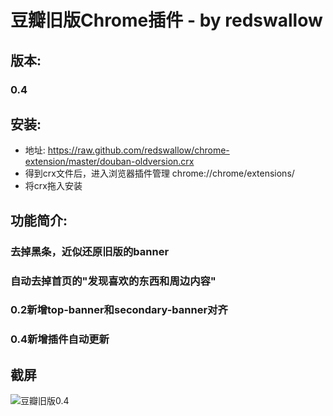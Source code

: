 # 豆瓣旧版Chrome插件 - by redswallow

## 版本: 
### 0.4
## 安装:

* 地址: https://raw.github.com/redswallow/chrome-extension/master/douban-oldversion.crx
* 得到crx文件后，进入浏览器插件管理 chrome://chrome/extensions/
* 将crx拖入安装

## 功能简介:

### 去掉黑条，近似还原旧版的banner
### 自动去掉首页的"发现喜欢的东西和周边内容"
### 0.2新增top-banner和secondary-banner对齐
### 0.4新增插件自动更新

## 截屏

![豆瓣旧版0.4](https://raw.github.com/redswallow/chrome-extension/master/douban-oldversion/images/screenshot.jpg "豆瓣旧版0.4")
